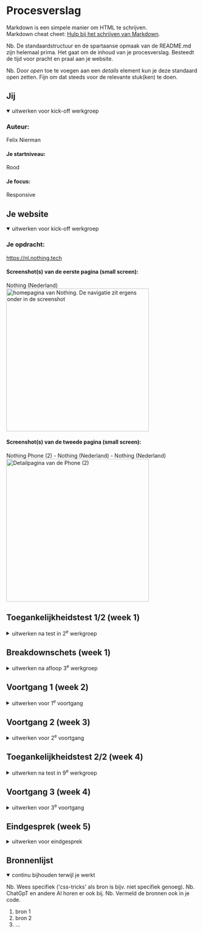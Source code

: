 # Procesverslag
Markdown is een simpele manier om HTML te schrijven.  
Markdown cheat cheet: [Hulp bij het schrijven van Markdown](https://github.com/adam-p/markdown-here/wiki/Markdown-Cheatsheet).

Nb. De standaardstructuur en de spartaanse opmaak van de README.md zijn helemaal prima. Het gaat om de inhoud van je procesverslag. Besteedt de tijd voor pracht en praal aan je website.

Nb. Door *open* toe te voegen aan een *details* element kun je deze standaard open zetten. Fijn om dat steeds voor de relevante stuk(ken) te doen.





## Jij

<details open>
  <summary>uitwerken voor kick-off werkgroep</summary>

  ### Auteur:
  Felix Nierman
  #### Je startniveau:
  Rood

  #### Je focus:
  Responsive
 
</details>





## Je website

<details open>
  <summary>uitwerken voor kick-off werkgroep</summary>

  ### Je opdracht:
  https://nl.nothing.tech

  #### Screenshot(s) van de eerste pagina (small screen): 
  Nothing (Nederland) 
  <img src="./images/chrome_screenshot_Dec 11, 2023 10_28_18 AM GMT+01_00.jpg" width="375px" alt="homepagina van Nothing. De navigatie zit ergens onder in de screenshot">

  #### Screenshot(s) van de tweede pagina (small screen):
  Nothing Phone (2) - Nothing (Nederland) - Nothing (Nederland)
  <img src="./images/Screenshot_20231211-102843.jpg" width="375px" alt="Detailpagina van de Phone (2)">
 
</details>



## Toegankelijkheidstest 1/2 (week 1)

<details>
  <summary>uitwerken na test in 2<sup>e</sup> werkgroep</summary>

  ### Bevindingen
  Lijst met je bevindingen die in de test naar voren kwamen:

</details>



## Breakdownschets (week 1)

<details>
  <summary>uitwerken na afloop 3<sup>e</sup> werkgroep</summary>

  ### de hele pagina: 
  <img src="readme-images/dummy-plaatje.jpg" width="375px" alt="breakdown van de hele pagina">

  ### dynamisch deel (bijv menu): 
  <img src="readme-images/dummy-plaatje.jpg" width="375px" alt="breakdown van een dynamisch deel">

  ### wellicht nog een dynamisch deel (bijv filter): 
  <img src="readme-images/dummy-plaatje.jpg" width="375px" alt="breakdown van nog een dynamisch deel">

</details>





## Voortgang 1 (week 2)

<details>
  <summary>uitwerken voor 1<sup>e</sup> voortgang</summary>

  ### Stand van zaken
  Ik heb tot nu toe mijn html geschreven van mijn eerste pagina en ben nog niet begonnen aan mijn css.


  ### Agenda voor meeting
  samen met je groepje opstellen

  | Tim                                       | Bibi                                                                      | Soufiane                        | Felix            |
  | Keuze lastig responsive of surfaceplane   | Typografie opdracht was lastig| HTML in orde?                             | Website raar ingedeeld          | HTML in orde?    |
  | ---                                       | Misschien een andere website doen                                         | ---                             | ---              |
  | ---                                       | ---                                                                       | ---                             | ---              |
  | ---                                       | ---                                                                       | ---                             | ---              |
  | ---                                       | ---                                                                       | ---                             | ---              |
  | ---                                       | ---                                                                       | ---                             | ---              |
  | ---                                       | ---                                                                       | ---                             | ---              |


  ### Verslag van meeting
  hier na afloop snel de uitkomsten van de meeting vastleggen

  - Een a kan in een h1
  - Kan verschillende navjes maken voor verschillende a'tjes
  - Dropdown hoeft niet, alleen als je tijd over hebt
  - Pop-up hoeft niet
  - De tekst naast je img kan gewoon een p zijn, is geen h2
  - ...

</details>





## Voortgang 2 (week 3)

<details>
  <summary>uitwerken voor 2<sup>e</sup> voortgang</summary>

  ### Stand van zaken
  HTML pagina 1 helemaal af met footer ook. Begonnen css, footer nog niet af. Geen navigatie nog.


  ### Agenda voor meeting
  samen met je groepje opstellen

  | Tim            | Bibi               | Soufiane     | Felix            |
  | ---            | ---                | ---          | Flex-box naar display grid?   |
  | ---            | ---                | ---          | Font opslaan?    |
  | ---            | ---                | ---          | ---              |
  | ---            | ---                | ---          | ---              |


  ### Verslag van meeting
  hier na afloop snel de uitkomsten van de meeting vastleggen

  - Je kan een mediaquery gebruiken om je section display: grid; te maken.
  - Je kan je .otf font gewoon in een nieuw mapje zetten
  - Je kan het beste je bestand op github zetten door op upload te klikken en al je bestanden er in gooien.
  - Je deployment hoort gewoon automatisch te gaan.
  - ...

</details>





## Toegankelijkheidstest 2/2 (week 4)

<details>
  <summary>uitwerken na test in 9<sup>e</sup> werkgroep</summary>

  ### Bevindingen
  Lijst met je bevindingen die in de test naar voren kwamen (geef ook aan wat er verbeterd is):

</details>





## Voortgang 3 (week 4)

<details>
  <summary>uitwerken voor 3<sup>e</sup> voortgang</summary>

  ### Stand van zaken
  1e pagina 90% klaar. Navigatie in hamburgermenu met animatie. Responsive. Footer werkend.


  ### Agenda voor meeting
  samen met je groepje opstellen

  | Tim            | Bibi               | Soufiane     | Felix            |
  | ---            | ---                | ---          | Klopt mijn footer? |
  | ---            | ---                | ---          | ---         |
  | ---            | ---                | ---          | ---              |
  | ---            | ---                | ---          | ---              |


  ### Verslag van meeting
  hier na afloop snel de uitkomsten van de meeting vastleggen

  - punt 1
  - punt 2
  - nog een punt
  - ...

</details>





## Eindgesprek (week 5)

<details>
  <summary>uitwerken voor eindgesprek</summary>

  ### Je uitkomst - karakteristiek screenshots:
  <img src="readme-images/dummy-plaatje.jpg" width="375px" alt="uitomst opdracht 1">


  ### Dit ging goed/Heb ik geleerd: 
  Korte omschrijving met plaatjes

  <img src="readme-images/dummy-plaatje.jpg" width="375px" alt="top">


  ### Dit was lastig/Is niet gelukt:
  Korte omschrijving met plaatjes

  <img src="readme-images/dummy-plaatje.jpg" width="375px" alt="bummer">
</details>





## Bronnenlijst

<details open>
  <summary>continu bijhouden terwijl je werkt</summary>

  Nb. Wees specifiek ('css-tricks' als bron is bijv. niet specifiek genoeg). 
  Nb. ChatGpT en andere AI horen er ook bij.
  Nb. Vermeld de bronnen ook in je code.

  1. bron 1
  2. bron 2
  3. ...

</details>